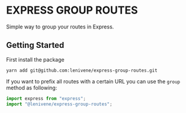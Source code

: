 # EXPRESS GROUP ROUTES

Simple way to group your routes in Express.

## Getting Started

First install the package

```shell
yarn add git@github.com:lenivene/express-group-routes.git
```

If you want to prefix all routes with a certain URL you can use the `group` method as following:

```ts
import express from "express";
import "@lenivene/express-group-routes";
```
